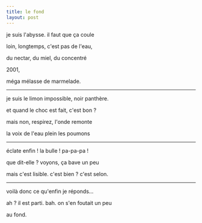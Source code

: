 ```yaml
---
title: le fond
layout: post
---
```


je suis l'abysse. il faut que ça coule

loin, longtemps, c'est pas de l'eau,

du nectar, du miel, du concentré

2001,

méga mélasse de marmelade.

---

je suis le limon impossible, noir panthère.

et quand le choc est fait, c'est bon ?

mais non, respirez, l'onde remonte

la voix de l'eau plein les poumons

---

éclate enfin ! la bulle ! pa-pa-pa !

que dit-elle ? voyons, ça bave un peu

mais c'est lisible. c'est bien ? c'est selon.

---

voilà donc ce qu'enfin je réponds...

ah ? il est parti. bah. on s'en foutait un peu

au fond.
